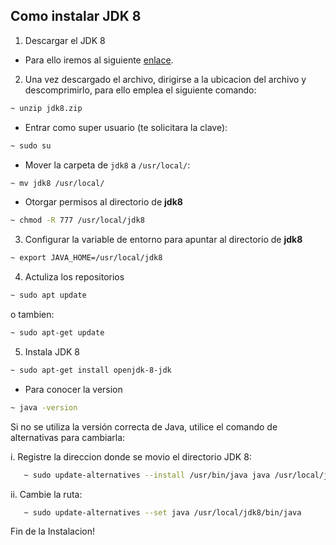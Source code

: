 ## Como instalar JDK 8 

1. Descargar el JDK 8

  - Para ello iremos al siguiente [enlace](https://www.mediafire.com/file/lp1mstbccgt15j7/jdk8.zip/file).

2. Una vez descargado el archivo, dirigirse a la ubicacion del archivo y descomprimirlo, para ello emplea el siguiente comando:

```bash
~ unzip jdk8.zip
```

  - Entrar como super usuario (te solicitara la clave):

```bash
~ sudo su
```

  -  Mover la carpeta de `jdk8` a `/usr/local/`:

```bash
~ mv jdk8 /usr/local/
```

  - Otorgar permisos al directorio de **jdk8**

```bash
~ chmod -R 777 /usr/local/jdk8
```

3. Configurar la variable de entorno para apuntar al directorio de **jdk8**

```bash
~ export JAVA_HOME=/usr/local/jdk8
```

4. Actuliza los repositorios

```bash
~ sudo apt update 
```

o tambien:

```bash
~ sudo apt-get update
```

5. Instala JDK 8
  ```bash
  ~ sudo apt-get install openjdk-8-jdk
  ``` 

  - Para conocer la version 

  ```bash
  ~ java -version
  ```

  Si no se utiliza la versión correcta de Java, utilice el comando de alternativas para cambiarla:

   i. Registre la direccion donde se movio el directorio JDK 8:

```bash
   ~ sudo update-alternatives --install /usr/bin/java java /usr/local/jdk8/bin/java 1
```

   ii. Cambie la ruta:
```bash
   ~ sudo update-alternatives --set java /usr/local/jdk8/bin/java
```

Fin de la Instalacion!